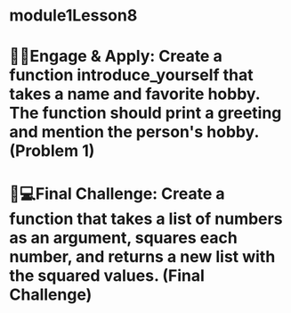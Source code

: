 # module1Lesson8
# 🧠📓Engage & Apply: Create a function introduce_yourself that takes a name and favorite hobby. The function should print a greeting and mention the person's hobby. (Problem 1)

# 👾💻Final Challenge: Create a function that takes a list of numbers as an argument, squares each number, and returns a new list with the squared values. (Final Challenge)

